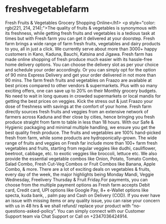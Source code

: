 # freshvegetablefarm
Fresh Fruits &amp; Vegetables Grocery Shopping Online&lt;/h1>     &lt;p style="color: rgb(221, 214, 214);">The quality of fruits &amp; vegetables is synonymous with its freshness, while getting fresh fruits and vegetables is a tedious task at times          but with Fresh farm you can get it delivered at your doorstep. Fresh farm brings           a wide range of farm fresh fruits, vegetables and dairy products to you,            all in just a click. We currently serve about more than 3000+ happy             customers in Kano, Kaduna, Bauchi, Katsina and Jigawa.             Fresh farm has made online shopping of fresh produce much easier with its hassle-free home delivery options. You can choose the delivery slot as per your choice and schedule your order accordingly. Or you can simply opt for the option of 90 mins Express Delivery and get your order delivered in not more than 90 mins. The farm fresh fruits and vegetables on Fraazo are available at best prices compared to other vendors &amp; supermarkets. Plus with so many exciting offers, one can save up to 20% on their Monthly grocery budgets. No need to wait in long queues in crowded supermarkets or local mandis for getting the best prices on veggies. Kick the stress out &amp; just Fraazo your dose of freshness with savings at the comfort of your home. Fresh farm directly sources fresh fruits and veggies from an extensive network of farmers across Kaduna and ther close by cities, hence bringing you fresh produce straight from farm to table in less than 18 hours. With our Safe &amp; Hygienic packaging and minimal multiple handling, we ensure you get the best quality fresh produce.        The fruits and vegetables are 100% hand-picked fresh from farm, while some products are hydroponically-grown. The wide range of fruits and veggies on Fresh far include more than 100+ farm fresh vegetables and fruits, starting from regular veggies like dudhi, cauliflower, beetroot, cabbage, etc. to exotic veggies like broccoli, lettuce etc. We also provide the essential vegetable combos like Onion, Potato, Tomato Combo, Salad Combo, Fresh Cut-Veg Combos or Fruit Combos like Banana, Apple Combo, &amp; more. There are a lot of exciting deals on vegetables &amp; fruits, every day of the week, the major highlights being Monday Mandi, Veggie Wednesday, Freelivery Thursday &amp; Fruit Friday.For payments, you can choose from the multiple payment options as Fresh farm accepts Debit card, Credit card, UPI options like Google Pay, 8+ e-Wallet options like specta, kuda bank, , palm pay and Cash on Delivery (COD). If you ever have an issue with missing items or any quality issue, you can raise your concern with us in 48 hrs &amp; we shall refund/ replace your product with “no-questions-asked-policy”. You can simply connect with our Customer Support team via Chat Support or Call on +2347036424914.

